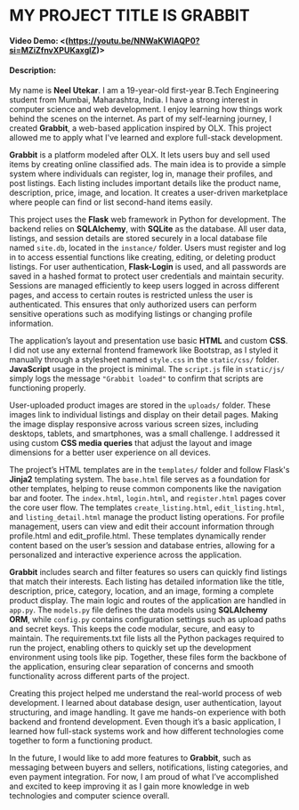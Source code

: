 # MY PROJECT TITLE IS GRABBIT
#### Video Demo:  <(https://youtu.be/NNWaKWlAQP0?si=MZiZfnvXPUKaxglZ)>
#### Description:
My name is **Neel Utekar**. I am a 19-year-old first-year B.Tech Engineering student from Mumbai, Maharashtra, India. I have a strong interest in computer science and web development. I enjoy learning how things work behind the scenes on the internet. As part of my self-learning journey, I created **Grabbit**, a web-based application inspired by OLX. This project allowed me to apply what I've learned and explore full-stack development.

**Grabbit** is a platform modeled after OLX. It lets users buy and sell used items by creating online classified ads. The main idea is to provide a simple system where individuals can register, log in, manage their profiles, and post listings. Each listing includes important details like the product name, description, price, image, and location. It creates a user-driven marketplace where people can find or list second-hand items easily.

This project uses the **Flask** web framework in Python for development. The backend relies on **SQLAlchemy**, with **SQLite** as the database. All user data, listings, and session details are stored securely in a local database file named `site.db`, located in the `instance/` folder. Users must register and log in to access essential functions like creating, editing, or deleting product listings. For user authentication, **Flask-Login** is used, and all passwords are saved in a hashed format to protect user credentials and maintain security. Sessions are managed efficiently to keep users logged in across different pages, and access to certain routes is restricted unless the user is authenticated. This ensures that only authorized users can perform sensitive operations such as modifying listings or changing profile information.

The application’s layout and presentation use basic **HTML** and custom **CSS**. I did not use any external frontend framework like Bootstrap, as I styled it manually through a stylesheet named `style.css` in the `static/css/` folder. **JavaScript** usage in the project is minimal. The `script.js` file in `static/js/` simply logs the message `"Grabbit loaded"` to confirm that scripts are functioning properly.

User-uploaded product images are stored in the `uploads/` folder. These images link to individual listings and display on their detail pages. Making the image display responsive across various screen sizes, including desktops, tablets, and smartphones, was a small challenge. I addressed it using custom **CSS media queries** that adjust the layout and image dimensions for a better user experience on all devices.

The project’s HTML templates are in the `templates/` folder and follow Flask's **Jinja2** templating system. The `base.html` file serves as a foundation for other templates, helping to reuse common components like the navigation bar and footer. The `index.html`, `login.html`, and `register.html` pages cover the core user flow. The templates `create_listing.html`, `edit_listing.html`, and `listing_detail.html` manage the product listing operations. For profile management, users can view and edit their account information through profile.html and edit_profile.html. These templates dynamically render content based on the user’s session and database entries, allowing for a personalized and interactive experience across the application.

**Grabbit** includes search and filter features so users can quickly find listings that match their interests. Each listing has detailed information like the title, description, price, category, location, and an image, forming a complete product display. The main logic and routes of the application are handled in `app.py`. The `models.py` file defines the data models using **SQLAlchemy ORM**, while `config.py` contains configuration settings such as upload paths and secret keys. This keeps the code modular, secure, and easy to maintain. The requirements.txt file lists all the Python packages required to run the project, enabling others to quickly set up the development environment using tools like pip. Together, these files form the backbone of the application, ensuring clear separation of concerns and smooth functionality across different parts of the project.

Creating this project helped me understand the real-world process of web development. I learned about database design, user authentication, layout structuring, and image handling. It gave me hands-on experience with both backend and frontend development. Even though it’s a basic application, I learned how full-stack systems work and how different technologies come together to form a functioning product.

In the future, I would like to add more features to **Grabbit**, such as messaging between buyers and sellers, notifications, listing categories, and even payment integration. For now, I am proud of what I’ve accomplished and excited to keep improving it as I gain more knowledge in web technologies and computer science overall.
